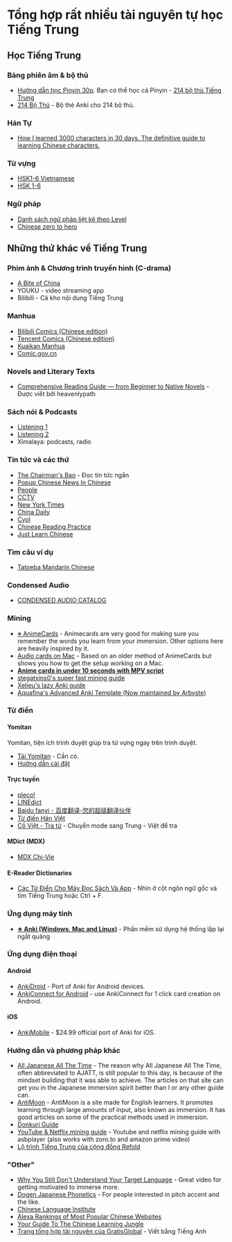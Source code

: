 
# Tổng hợp rất nhiều tài nguyên tự học Tiếng Trung

## Học Tiếng Trung
### Bảng phiên âm & bộ thủ
- [Hướng dẫn học Pinyin 30p](https://www.youtube.com/watch?v=XbZ8qqNi_sQ). Bạn có thể học cả Pinyin - [214 bộ thủ Tiếng Trung](https://prepedu.com/vi/blog/214-bo-thu-tieng-trung) 
- [214 Bộ Thủ](https://ankivn.com/bo-the/ngoai-ngu/tieng-trung/214-bo-thu-hanzi-pinyin-sound-picture-han-viet/) - Bộ thẻ Anki cho 214 bộ thủ.

### Hán Tự
- [How I learned 3000 characters in 30 days. The definitive guide to learning Chinese characters.](https://old.reddit.com/r/ChineseLanguage/comments/9677cf/how_i_learned_3000_characters_in_30_days_the/)

### Từ vựng
- [HSK1-6 Vietnamese](https://ankiweb.net/shared/info/698824905)
- [HSK 1-6](https://old.reddit.com/r/ChineseLanguage/comments/7mjmjc/best_anki_deck_for_hsk_ive_come_across/)

### Ngữ pháp
- [Danh sách ngữ pháp liệt kê theo Level](https://resources.allsetlearning.com/chinese/grammar/Main_Page)
- [Chinese zero to hero](https://www.youtube.com/channel/UCQ3IlLg5VGeydxtswBoyt6A)

## Những thứ khác về Tiếng Trung

### Phim ảnh & Chương trình truyền hình (C-drama)
- [A Bite of China](http://english.cntv.cn/special/a_bite_of_china/homepage/index.shtml)
- YOUKU - video streaming app
- Bilibili - Cả kho nội dung Tiếng Trung

### Manhua
- [Bilibili Comics (Chinese edition)](https://manga.bilibili.com/)
- [Tencent Comics (Chinese edition)](https://ac.qq.com/)
- [Kuaikan Manhua](https://www.kuaikanmanhua.com/)
- [Comic.gov.cn](http://www.comic.gov.cn/)

### Novels and Literary Texts
- [Comprehensive Reading Guide — from Beginner to Native Novels](https://heavenlypath.notion.site/Comprehensive-Reading-Guide-from-Beginner-to-Native-Novels-b3d6abd583a944a397b4fbbb81e0c38c) - Được viết bởi heavenlypath

### Sách nói & Podcasts
- [Listening 1](https://www.youtube.com/channel/UCdwdSGQsSbcapDmODtOr58g)
- [Listening 2](https://www.youtube.com/user/xcn1)
- Ximalaya: podcasts, radio

### Tin tức và các thứ
- [The Chairman's Bao](https://www.thechairmansbao.com/) - Đọc tin tức ngắn
- [Popup Chinese News In Chinese](http://popupchinese.com/tools/newsinchinese)
- [People](http://people.com.cn/)
- [CCTV](http://cntv.cn/)
- [New York Times](http://cn.nytimes.com/)
- [China Daily](http://cn.chinadaily.com.cn/)
- [Cyol](http://cyol.net/)
- [Chinese Reading Practice](http://chinesereadingpractice.com/)
- [Just Learn Chinese](http://justlearnchinese.com/)

### Tìm câu ví dụ
- [Tatoeba Mandarin Chinese](https://tatoeba.org/en/sentences/show_all_in/cmn/none)

### Condensed Audio
- [CONDENSED AUDIO CATALOG](https://condensedaudiocatalog.com/#) 

### Mining
-   [※ AnimeCards](https://animecards.site/) - Animecards are very good for making sure you remember the words you learn from your immersion. Other options here are heavily inspired by it.
-   [Audio cards on Mac](https://sites.google.com/view/mac-audiocards) - Based on an older method of AnimeCards but shows you how to get the setup working on a Mac.
-   **[Anime cards in under 10 seconds with MPV script](https://youtu.be/M4t7HYS73ZQ)**
-   [stegatxins0's super fast mining guide](https://rentry.co/mining)
-   [Xelieu's lazy Anki guide](https://xelieu.github.io/jp-lazy-guide/)
-   [Aquafina's Advanced Anki Template (Now maintained by Arbyste)](https://arbyste.github.io/jp-mining-note/)

### Từ điển

#### Yomitan
Yomitan, tiện ích trình duyệt giúp tra từ vựng ngay trên trình duyệt.

-   [Tải Yomitan](https://chromewebstore.google.com/detail/yomitan/likgccmbimhjbgkjambclfkhldnlhbnn) - Cần có.
-   [Hướng dẫn cài đặt](https://daihocmo.github.io/tieng-anh/yomitan/)

#### Trực tuyến
- [pleco!](https://www.pleco.com/)
- [LINEdict](https://english.dict.naver.com/english-chinese-dictionary/#/main)
- [Baidu fanyi - 百度翻译-您的超级翻译伙伴](https://fanyi.baidu.com/mtpe-individual/multimodal#/)
- [Từ điển Hán Việt](https://www.rongmotamhon.net/tu-dien_han-viet_none_rong-mo-tam-hon.html)
- [Cồ Việt - Tra từ](https://tratu.coviet.vn/) - Chuyển mode sang Trung - Việt để tra

#### MDict (MDX)
- [MDX Chi-Vie](https://cloud.freemdict.com/index.php/s/pgKcDcbSDTCzXCs?path=%2FCHINESE%2FChi-Vie)

#### E-Reader Dictionaries
- [Các Từ Điển Cho Máy Đọc Sách Và App](https://catusf.github.io/posts/C%C3%A1c-t%E1%BB%AB-%C4%91i%E1%BB%83n-cho-m%C3%A1y-%C4%91%E1%BB%8Dc-s%C3%A1ch-v%C3%A0-app/) - Nhìn ở cột ngôn ngữ gốc và tìm Tiếng Trung hoặc Ctrl + F.

### Ứng dụng máy tính
-   **[※ Anki (Windows, Mac and Linux)](https://apps.ankiweb.net/)** - Phần mềm sử dụng hệ thống lặp lại ngắt quãng


### Ứng dụng điện thoại

#### Android
-   [AnkiDroid](https://play.google.com/store/apps/details?id=com.ichi2.anki&hl=en) - Port of Anki for Android devices.
-   [AnkiConnect for Android](https://github.com/KamWithK/AnkiconnectAndroid) - use AnkiConnect for 1 click card creation on Android.

#### iOS
-   [AnkiMobile](https://apps.apple.com/us/app/ankimobile-flashcards/id373493387) - $24.99 official port of Anki for iOS.

### Hướng dẫn và phương pháp khác

-   [All Japanese All The Time](https://learnjapanese.link/ajatt) - The reason why All Japanese All The Time, often abbreviated to AJATT, is still popular to this day, is because of the mindset building that it was able to achieve. The articles on that site can get you in the Japanese immersion spirit better than I or any other guide can.
-   [AntiMoon](http://www.antimoon.com/) - AntiMoon is a site made for English learners. It promotes learning through large amounts of input, also known as immersion. It has good articles on some of the practical methods used in immersion.
-   [Donkuri Guide](https://donkuri.github.io/learn-japanese/)
-   [YouTube & Netflix mining guide](https://soyuz18.notion.site/Sentence-mining-from-Netflix-and-YouTube-with-asbplayer-83a03590cd8349ba81ca10340645b565) - Youtube and netflix mining guide with asbplayer (also works with zoro.to and amazon prime video)
- [Lộ trình Tiếng Trung của cộng đồng Refold](https://docs.google.com/document/d/1GylRRx3zaY9sZbZEkKbzqVDkMAaey0pVDSC8_yCICMU/edit#heading=h.rze1k14yugtx)


### "Other"

-   [Why You Still Don't Understand Your Target Language](https://youtu.be/_LIz-Wbt4us) - Great video for getting motivated to immerse more.
-   [Dogen Japanese Phonetics](https://www.youtube.com/playlist?list=PLeK-ilb1gk6md2oCbjPh4Rl0lnXXOV22P) - For people interested in pitch accent and the like.
- [Chinese Language Institute](http://www.studycli.org/)
- [Alexa Rankings of Most Popular Chinese Websites](http://www.alexa.com/topsites/countries/CN)
- [Your Guide To The Chinese Learning Jungle](https://www.digmandarin.com/)
- [Trang tổng hợp tài nguyên của GratisGlobal](https://gratisglobal.com/learn-chinese-free/) - Viết bằng Tiếng Anh
